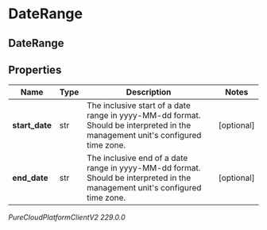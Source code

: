 # DateRange

## DateRange

## Properties

|Name | Type | Description | Notes|
|------------ | ------------- | ------------- | -------------|
| **start_date** | str | The inclusive start of a date range in yyyy-MM-dd format. Should be interpreted in the management unit&#39;s configured time zone. | [optional] |
| **end_date** | str | The inclusive end of a date range in yyyy-MM-dd format. Should be interpreted in the management unit&#39;s configured time zone. | [optional] |



_PureCloudPlatformClientV2 229.0.0_
